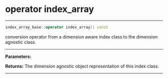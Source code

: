 # operator index_array

---

```cpp
index_array_base::operator index_array() const
```


conversion operator from a dimension aware index class to the dimension agnostic class. 


---
**Parameters:**

**Returns:** The dimension agnostic object representation of this index class. 

---
